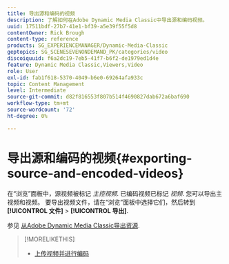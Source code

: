 ```yaml
---
title: 导出源和编码的视频
description: 了解如何在Adobe Dynamic Media Classic中导出源和编码视频。
uuid: 17511bdf-27b7-41e1-bf39-a5e39f55f5d8
contentOwner: Rick Brough
content-type: reference
products: SG_EXPERIENCEMANAGER/Dynamic-Media-Classic
geptopics: SG_SCENESEVENONDEMAND_PK/categories/video
discoiquuid: f6a2dc19-7eb5-41f7-b6f2-de1979ed1d4e
feature: Dynamic Media Classic,Viewers,Video
role: User
exl-id: fab1f618-5370-4049-b6e0-69264afa933c
topic: Content Management
level: Intermediate
source-git-commit: d82f816553f807b514f4690827dab672a6baf690
workflow-type: tm+mt
source-wordcount: '72'
ht-degree: 0%

---
```


# 导出源和编码的视频{#exporting-source-and-encoded-videos}

在“浏览”面板中，源视频被标记 *主控视频*. 已编码视频已标记 *视频*. 您可以导出主视频和视频。 要导出视频文件，请在“浏览”面板中选择它们，然后转到 **[!UICONTROL 文件]** > **[!UICONTROL 导出]**.

参见 [从Adobe Dynamic Media Classic导出资源](exporting-assets-from-dmc.md#exporting-assets-from-dmc).

>[!MORELIKETHIS]
>
>* [上传视频并进行编码](uploading-encoding-videos.md#uploading_and_encoding_videos)
